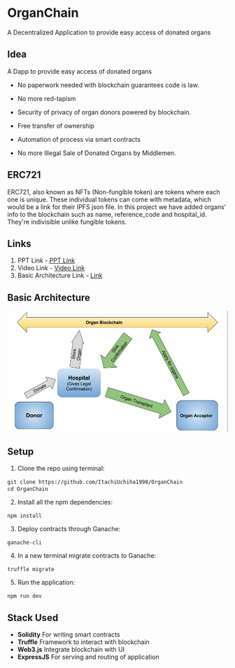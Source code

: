 # OrganChain
A Decentralized Application to provide easy access of donated organs
## **Idea**

A Dapp to provide easy access of donated organs


- No paperwork needed with blockchain guarantees code is law.

- No more red-tapism

- Security of privacy of organ donors powered by blockchain.

- Free transfer of ownership

- Automation of process via smart contracts

- No more Illegal Sale of Donated Organs by Middlemen.

## ERC721 

ERC721, also known as NFTs (Non-fungible token) are tokens where each one is unique. These individual tokens can come with metadata, which would be a link for their IPFS json file. In this project we have added organs' info to the blockchain such as name, reference_code and hospital_id. They're indivisible unlike fungible tokens.

## **Links**

1. PPT Link - <a href="https://docs.google.com/presentation/d/1XvTY9hsqH40Gv1Hppkb5vaEe2dYYAP6xisrpFsmNOLI/edit?usp=sharing">PPT Link</a>
2. Video Link - <a href="https://drive.google.com/open?id=1A9rT_ACp664BAqE8HmGGxilBwjNIdxLA">Video Link</a>
3. Basic Architecture Link - <a href="https://docs.google.com/presentation/d/1BdH68Iawqnh4o7D53weAQHd29M7BY5kQPXNdwjwZjPQ/edit#slide=id.p">Link</a>

## **Basic Architecture**

<img src="https://github.com/ItachiUchiha1998/OrganChain/blob/master/organ1.jpg" width="600">

## **Setup**

1. Clone the repo using terminal:

```
git clone https://github.com/ItachiUchiha1998/OrganChain
cd OrganChain
```

2. Install all the npm dependencies:

```
npm install
```

3. Deploy contracts through Ganache:

```
ganache-cli
```

4. In a new terminal migrate contracts to Ganache:

```
truffle migrate
```

5. Run the application:

```
npm run dev
```

## **Stack Used**

- **Solidity** For writing smart contracts
- **Truffle** Framework to interact with blockchain
- **Web3.js** Integrate blockchain with UI
- **ExpressJS** For serving and routing of application

